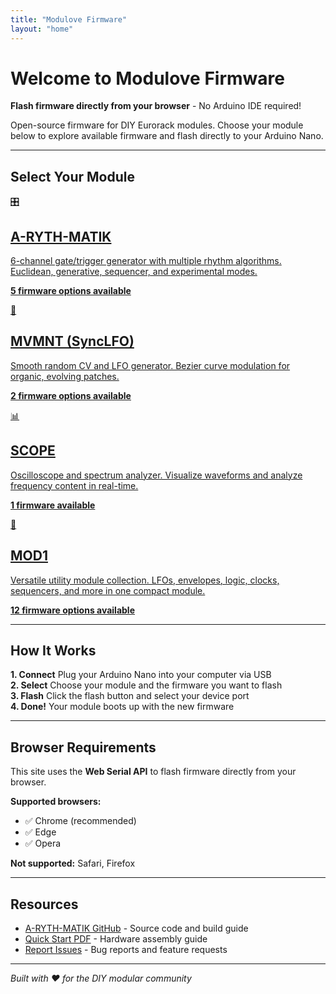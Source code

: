 ```yaml
---
title: "Modulove Firmware"
layout: "home"
---
```


# Welcome to Modulove Firmware

**Flash firmware directly from your browser** - No Arduino IDE required!

Open-source firmware for DIY Eurorack modules. Choose your module below to explore available firmware and flash directly to your Arduino Nano.

---

## Select Your Module

<div class="module-cards">
  <a href="/arythmatik" class="module-card">
    <div class="module-image">🎛️</div>
    <h2>A-RYTH-MATIK</h2>
    <p>6-channel gate/trigger generator with multiple rhythm algorithms. Euclidean, generative, sequencer, and experimental modes.</p>
    <p><strong>5 firmware options available</strong></p>
  </a>

  <a href="/mvmnt" class="module-card">
    <div class="module-image">🌊</div>
    <h2>MVMNT (SyncLFO)</h2>
    <p>Smooth random CV and LFO generator. Bezier curve modulation for organic, evolving patches.</p>
    <p><strong>2 firmware options available</strong></p>
  </a>

  <a href="/scope" class="module-card">
    <div class="module-image">📊</div>
    <h2>SCOPE</h2>
    <p>Oscilloscope and spectrum analyzer. Visualize waveforms and analyze frequency content in real-time.</p>
    <p><strong>1 firmware available</strong></p>
  </a>

  <a href="/mod1" class="module-card">
    <div class="module-image">🔧</div>
    <h2>MOD1</h2>
    <p>Versatile utility module collection. LFOs, envelopes, logic, clocks, sequencers, and more in one compact module.</p>
    <p><strong>12 firmware options available</strong></p>
  </a>
</div>

---

## How It Works

<div class="features">
  <div class="feature">
    <strong>1. Connect</strong>
    Plug your Arduino Nano into your computer via USB
  </div>
  <div class="feature">
    <strong>2. Select</strong>
    Choose your module and the firmware you want to flash
  </div>
  <div class="feature">
    <strong>3. Flash</strong>
    Click the flash button and select your device port
  </div>
  <div class="feature">
    <strong>4. Done!</strong>
    Your module boots up with the new firmware
  </div>
</div>

---

## Browser Requirements

This site uses the **Web Serial API** to flash firmware directly from your browser.

**Supported browsers:**
- ✅ Chrome (recommended)
- ✅ Edge
- ✅ Opera

**Not supported:** Safari, Firefox

---

## Resources

- [A-RYTH-MATIK GitHub](https://github.com/modulove/A-RYTH-MATIK) - Source code and build guide
- [Quick Start PDF](https://github.com/modulove/A-RYTH-MATIK/blob/main/A-Ryth-Matik_QuickStart.pdf) - Hardware assembly guide
- [Report Issues](https://github.com/modulove/A-RYTH-MATIK/issues) - Bug reports and feature requests

---

*Built with ❤️ for the DIY modular community*
